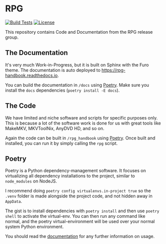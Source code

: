 # RPG

[![Build Tests](https://img.shields.io/github/workflow/status/rlaphoenix/RPG/ci?label=Python%203.8%2B%20builds)](https://github.com/rlaphoenix/RPG/actions?query=workflow%3A%22ci%22)
[![License](https://img.shields.io/github/license/rlaphoenix/RPG?style=flat)](https://github.com/rlaphoenix/RPG/blob/master/LICENSE)

This repository contains Code and Documentation from the RPG release group.

## The Documentation

It's very much Work-in-Progress, but it is built on Sphinx with the Furo theme.
The documentation is auto deployed to <https://rpg-handbook.readthedocs.io>.

You can build the documentation in `/docs` using [Poetry].
Make sure you install the `docs` dependencies (`poetry install -E docs`).

## The Code

We have limited and niche software and scripts for specific purposes only. This is
because a lot of the software work is done for us with great tools like MakeMKV,
MKVToolNix, AnyDVD HD, and so on.

Again the code can be built in `/rpg_handbook` using [Poetry].
Once built and installed, you can run it by simply calling the `rpg` script.

## Poetry

Poetry is a Python dependency-management software. It focuses on virtualizing all
dependency installations to the project, similar to `node_modules` on NodeJS.

I recommend doing `poetry config virtualenvs.in-project true` so the `.venv` folder
is made alongside the project code, and not hidden away in `AppData`.

The gist is to install dependencies with `poetry install` and then use `poetry shell`
to activate the virtual-env. You can then run any command like normal, and the poetry
virtual-environment will be used over your normal system Python environment.

You should read the [documentation][Poetry] for any further information on usage.

  [Poetry]: <https://python-poetry.org>
